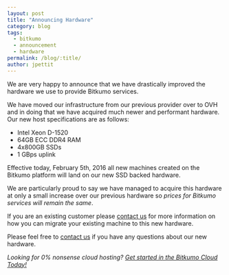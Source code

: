 ```yaml
---
layout: post
title: "Announcing Hardware"
category: blog
tags:
  - bitkumo
  - announcement
  - hardware
permalink: /blog/:title/
author: jpettit
---
```


We are very happy to announce that we have drastically improved the hardware we use to provide Bitkumo services.

We have moved our infrastructure from our previous provider over to OVH and in doing that we have acquired much newer and performant hardware. Our new host specifications are as follows:

* Intel Xeon D-1520
* 64GB ECC DDR4 RAM
* 4x800GB SSDs
* 1 GBps uplink

Effective today, February 5th, 2016 all new machines created on the Bitkumo platform will land on our new SSD backed hardware.

We are particularly proud to say we have managed to acquire this hardware at only a small increase over our previous hardware so *prices for Bitkumo services will remain the same*.

If you are an existing customer please [contact us](mailto:wtf@bitkumo.com) for more information on how you can migrate your existing machine to this new hardware.

Please feel free to [contact us](mailto:social@bitkumo.com) if you have any questions about our new hardware.

*Looking for 0% nonsense cloud hosting? [Get started in the Bitkumo Cloud Today!](https://app.bitkumo.com/auth/register)*
